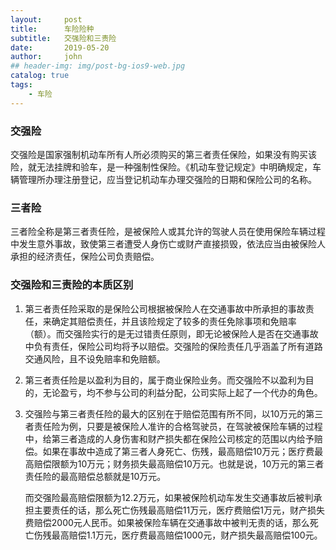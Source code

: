 ```yaml
---
layout:     post
title:      车险险种
subtitle:   交强险和三责险
date:       2019-05-20
author:     john
## header-img: img/post-bg-ios9-web.jpg
catalog: true
tags:
    - 车险
---
```

### 交强险
交强险是国家强制机动车所有人所必须购买的第三者责任保险，如果没有购买该险，就无法挂牌和验车，是一种强制性保险。《机动车登记规定》中明确规定，车辆管理所办理注册登记，应当登记机动车办理交强险的日期和保险公司的名称。

### 三者险
三者险全称是第三者责任险，是被保险人或其允许的驾驶人员在使用保险车辆过程中发生意外事故，致使第三者遭受人身伤亡或财产直接损毁，依法应当由被保险人承担的经济责任，保险公司负责赔偿。

### 交强险和三责险的本质区别
1. 第三者责任险采取的是保险公司根据被保险人在交通事故中所承担的事故责任，来确定其赔偿责任，并且该险规定了较多的责任免除事项和免赔率（额）。而交强险实行的是无过错责任原则，即无论被保险人是否在交通事故中负有责任，保险公司均将予以赔偿。交强险的保险责任几乎涵盖了所有道路交通风险，且不设免赔率和免赔额。

2. 第三者责任险是以盈利为目的，属于商业保险业务。而交强险不以盈利为目的，无论盈亏，均不参与公司的利益分配，公司实际上起了一个代办的角色。

3. 交强险与第三者责任险的最大的区别在于赔偿范围有所不同，以10万元的第三者责任险为例，只要是被保险人准许的合格驾驶员，在驾驶被保险车辆的过程中，给第三者造成的人身伤害和财产损失都在保险公司核定的范围以内给予赔偿。如果在事故中造成了第三者人身死亡、伤残，最高赔偿10万元；医疗费最高赔偿限额为10万元；财务损失最高赔偿10万元。也就是说，10万元的第三者责任险的最高赔偿总额就是10万元。

   而交强险最高赔偿限额为12.2万元，如果被保险机动车发生交通事故后被判承担主要责任的话，那么死亡伤残最高赔偿11万元，医疗费赔偿1万元，财产损失费赔偿2000元人民币。如果被保险车辆在交通事故中被判无责的话，那么死亡伤残最高赔偿1.1万元，医疗费最高赔偿1000元，财产损失最高赔偿100元。
